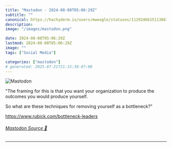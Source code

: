 ```yaml
---
title: "Mastodon - 2024-08-08T05:06:29Z"
subtitle: ""
canonical: https://hachyderm.io/users/mweagle/statuses/112924661511386127
description:
image: "/images/mastodon.png"

date: 2024-08-08T05:06:29Z
lastmod: 2024-08-08T05:06:29Z
image: ""
tags: ["Social Media"]

categories: ["mastodon"]
# generated: 2025-07-21T21:15:38-07:00
---
```

![Mastodon](/images/mastodon.png)

<p>&quot;The framing for this is that you want your organization to produce the outcomes you would produce yourself.</p><p>So what are these techniques for removing yourself as a bottleneck?&quot;</p><p><a href="https://www.rubick.com/bottleneck-leaders" target="_blank" rel="nofollow noopener noreferrer" translate="no"><span class="invisible">https://www.</span><span class="">rubick.com/bottleneck-leaders</span><span class="invisible"></span></a></p>


###### [Mastodon Source 🐘](https://hachyderm.io/@mweagle/112924661511386127)

___
